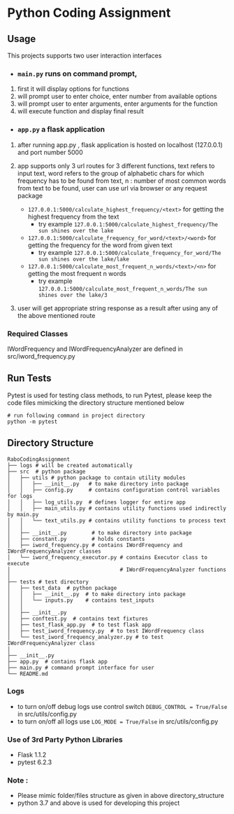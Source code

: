 # Python Coding Assignment

## Usage

This projects supports two user interaction interfaces 
- ### ```main.py``` runs on command prompt, 
1. first it will display options for functions
2. will prompt user to enter choice, enter number from available options
3. will prompt user to enter arguments, enter arguments for the function
4. will execute function and display final result

- ### ```app.py``` a flask application 
1. after running app.py , flask application is hosted on localhost (127.0.0.1) and port number 5000
2. app supports only 3 url routes for 3 different functions, text refers to input text, 
   word refers to the group of alphabetic chars for which frequency has to be found from text, 
   n : number of most common words from text to be found, user can use url via browser or any 
   request package
    * ```127.0.0.1:5000/calculate_highest_frequency/<text>``` for getting the highest frequency from the text
      - try example ```127.0.0.1:5000/calculate_highest_frequency/The sun shines over the lake```
    * ```127.0.0.1:5000/calculate_frequency_for_word/<text>/<word>``` for getting the frequency for the word from given text
      - try example ```127.0.0.1:5000/calculate_frequency_for_word/The sun shines over the lake/lake```
    * ```127.0.0.1:5000/calculate_most_frequent_n_words/<text>/<n>``` for getting the most frequent n words
      - try example ```127.0.0.1:5000/calculate_most_frequent_n_words/The sun shines over the lake/3```
   
3. user will get appropriate string response as a result after using any of the above mentioned route

### Required Classes
IWordFrequency and IWordFrequencyAnalyzer are defined in src/iword_frequency.py

## Run Tests
Pytest is used for testing class methods, to run Pytest, please keep the code files mimicking the directory structure
mentioned below
```
# run following command in project directory 
python -m pytest 
```

## Directory Structure
```
RaboCodingAssignment
├── logs # will be created automatically 
├── src  # python package
│   ├── utils # python package to contain utility modules
│   │   ├── __init__.py   # to make directory into package
│   │   ├── config.py     # contains configuration control variables for logs
│   │   ├── log_utils.py  # defines logger for entire app
│   │   ├── main_utils.py # contains utility functions used indirectly by main.py
│   │   └── text_utils.py # contains utility functions to process text
│   │
│   ├── __init__.py        # to make directory into package
│   ├── constant.py        # holds constants
│   ├── iword_frequency.py # contains IWordFrequency and IWordFrequencyAnalyzer classes
│   └── iword_frequency_executor.py # contains Executor class to execute 
│                                   # IWordFrequencyAnalyzer functions
│    
├── tests # test directory 
│   ├── test_data  # python package
│   │   ├── __init__.py  # to make directory into package
│   │   └── inputs.py    # contains test_inputs
│   │  
│   ├── __init__.py
│   ├── conftest.py  # contains text fixtures   
│   ├── test_flask_app.py  # to test flask app
│   ├── test_iword_frequency.py  # to test IWordFrequency class
│   └── test_iword_frequency_analyzer.py # to test IWordFrequencyAnalyzer class
│
├── __init__.py 
├── app.py  # contains flask app
├── main.py # command prompt interface for user
└── README.md
```

### Logs 
- to turn on/off debug logs use control switch ```DEBUG_CONTROL = True/False ``` in src/utils/config.py 
- to turn on/off all logs use ```LOG_MODE = True/False``` in src/utils/config.py

### Use of 3rd Party Python Libraries 
- Flask 1.1.2
- pytest 6.2.3

### Note :
- Please mimic folder/files structure as given in above directory_structure
- python 3.7 and above is used for developing this project